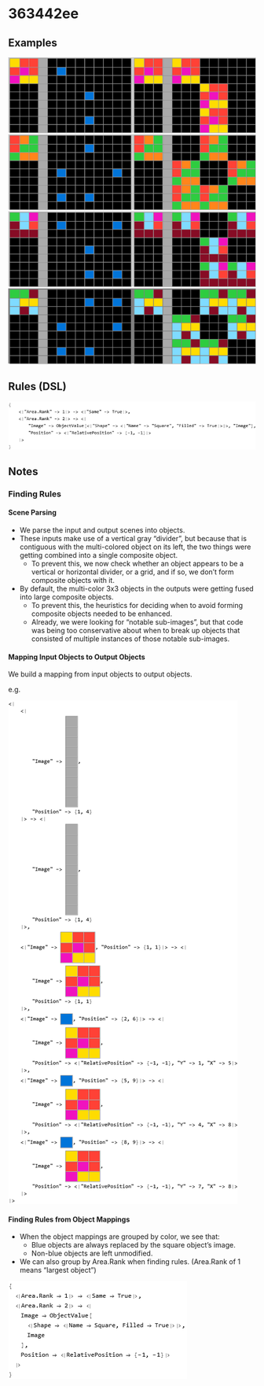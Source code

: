 # 363442ee

## Examples

![ARC examples for 363442ee](examples.png?raw=true)

## Rules (DSL)

![DSL rules for 363442ee](rules.png?raw=true)

## Notes

### Finding Rules


#### Scene Parsing

* We parse the input and output scenes into objects.
* These inputs make use of a vertical gray “divider”, but because that is contiguous with the multi-colored object on its left, the two things were getting combined into a single composite object.
   * To prevent this, we now check whether an object appears to be a vertical or horizontal divider, or a grid, and if so, we don’t form composite objects with it.
* By default, the multi-color 3x3 objects in the outputs were getting fused into large composite objects.
   * To prevent this, the heuristics for deciding when to avoid forming composite objects needed to be enhanced.
   * Already, we were looking for “notable sub-images”, but that code was being too conservative about when to break up objects that consisted of multiple instances of those notable sub-images.

#### Mapping Input Objects to Output Objects

We build a mapping from input objects to output objects.

e.g.



![image 1](image1.png?raw=true)


#### Finding Rules from Object Mappings

* When the object mappings are grouped by color, we see that:
   * Blue objects are always replaced by the square object’s image.
   * Non-blue objects are left unmodified.
* We can also group by Area.Rank when finding rules. (Area.Rank of 1 means “largest object”)


![image 2](image2.png?raw=true)
